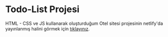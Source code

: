 # Todo-List Projesi

HTML - CSS ve JS kullanarak oluşturduğum Otel sitesi projesinin netlify'da yayınlanmış halini görmek için [tıklayınız]().